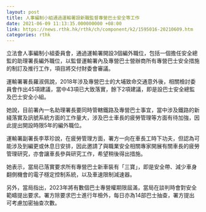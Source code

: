 ```yaml
---
layout: post
title: 人事編制小組通過運輸署設新職監督專營巴士安全等工作
date: 2021-06-09 11:13:35.000000000 +08:00
link: https://news.rthk.hk/rthk/ch/component/k2/1595016-20210609.htm
categories: rthk
---
```


立法會人事編制小組委員會，通過運輸署開設3個編外職位，包括一個擔任安全總監的助理署長編外職位，以監督運輸署內及專營巴士營辦商所有專營巴士安全措施的制訂及推行工作，項目將交付財委會審議。

運輸署署長羅淑佩說，2018年涉及專營巴士的大埔致命交通意外後，相關檢討委員會作出45項建議，當中43項已大致落實，餘下2項建議，即是設巴士安全總監及巴士安全小組。

她說，目前署內一名助理署長要同時管轄鐵路及專營巴士事宜，當中涉及鐵路的新綫落實及訊號系統方面的工作量大，涉及巴士車長的疲勞管理等方面有待加強，因此提出開設時限5年的編外職位。

運輸署副署長李萃珍說，在疲勞管理方面，署方一向在車長工時下功夫，但認為可能涉及到編更或休息日安排，因此邀請了與職業安全相關專家開展有關車長的疲勞管理研究，亦會讓車長參與研究工作，希望稍後得出措施。

她表示，當局已落實要求所有專營巴士新車裝有「三寶」，即是安全帶、減少車身翻側機會的電子穩定控制系統，以及車速限制減速器。

另外，當局指出，2023年將有數個巴士專營權期限屆滿，當局在談判時會對安全範疇提出要求。署方除要求巴士進行年檢外，每日亦為14部巴士抽查，署方提出可考慮加密抽查次數。
